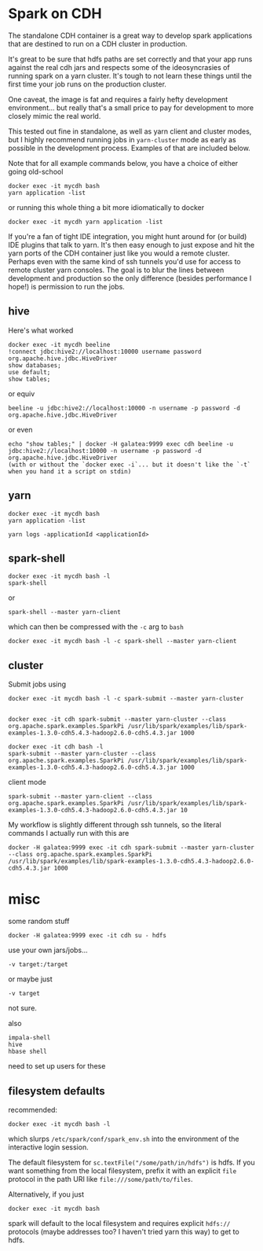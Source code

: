 
# Spark on CDH

The standalone CDH container is a great way to develop spark applications
that are destined to run on a CDH cluster in production.

It's great to be sure that hdfs paths are set correctly and that your app runs
against the real cdh jars and respects some of the ideosyncrasies of running
spark on a yarn cluster.  It's tough to not learn these things until the first
time your job runs on the production cluster.

One caveat, the image is fat and requires a fairly hefty development
environment...  but really that's a small price to pay for development to more
closely mimic the real world.

This tested out fine in standalone, as well as yarn client and cluster modes,
but I highly recommend running jobs in `yarn-cluster` mode as early as possible
in the development process.  Examples of that are included below.

Note that for all example commands below, you have a choice of either going
old-school

    docker exec -it mycdh bash
    yarn application -list

or running this whole thing a bit more idiomatically to docker

    docker exec -it mycdh yarn application -list

If you're a fan of tight IDE integration, you might hunt around for (or build)
IDE plugins that talk to yarn.  It's then easy enough to just expose and hit
the yarn ports of the CDH container just like you would a remote cluster.
Perhaps even with the same kind of ssh tunnels you'd use for access to 
remote cluster yarn consoles.  The goal is to blur the lines between development
and production so the only difference (besides performance I hope!) is 
permission to run the jobs.


## hive

Here's what worked

    docker exec -it mycdh beeline
    !connect jdbc:hive2://localhost:10000 username password org.apache.hive.jdbc.HiveDriver
    show databases;
    use default;
    show tables;


or equiv

    beeline -u jdbc:hive2://localhost:10000 -n username -p password -d org.apache.hive.jdbc.HiveDriver

or even 

    echo "show tables;" | docker -H galatea:9999 exec cdh beeline -u jdbc:hive2://localhost:10000 -n username -p password -d org.apache.hive.jdbc.HiveDriver
    (with or without the `docker exec -i`... but it doesn't like the `-t` when you hand it a script on stdin)





## yarn


    docker exec -it mycdh bash
    yarn application -list

    yarn logs -applicationId <applicationId>


## spark-shell

    docker exec -it mycdh bash -l
    spark-shell

or 

    spark-shell --master yarn-client

which can then be compressed with the `-c` arg to `bash`

    docker exec -it mycdh bash -l -c spark-shell --master yarn-client


## cluster


Submit jobs using

    docker exec -it mycdh bash -l -c spark-submit --master yarn-cluster


    docker exec -it cdh spark-submit --master yarn-cluster --class org.apache.spark.examples.SparkPi /usr/lib/spark/examples/lib/spark-examples-1.3.0-cdh5.4.3-hadoop2.6.0-cdh5.4.3.jar 1000

    docker exec -it cdh bash -l
    spark-submit --master yarn-cluster --class org.apache.spark.examples.SparkPi /usr/lib/spark/examples/lib/spark-examples-1.3.0-cdh5.4.3-hadoop2.6.0-cdh5.4.3.jar 1000
 

client mode

    spark-submit --master yarn-client --class org.apache.spark.examples.SparkPi /usr/lib/spark/examples/lib/spark-examples-1.3.0-cdh5.4.3-hadoop2.6.0-cdh5.4.3.jar 10

My workflow is slightly different through ssh tunnels, so the literal commands I actually run with this are

    docker -H galatea:9999 exec -it cdh spark-submit --master yarn-cluster --class org.apache.spark.examples.SparkPi /usr/lib/spark/examples/lib/spark-examples-1.3.0-cdh5.4.3-hadoop2.6.0-cdh5.4.3.jar 1000


# misc

some random stuff

    docker -H galatea:9999 exec -it cdh su - hdfs

use your own jars/jobs...

    -v target:/target

or maybe just

    -v target

not sure.

also

    impala-shell
    hive
    hbase shell


need to set up users for these



## filesystem defaults

recommended:

    docker exec -it mycdh bash -l

which slurps `/etc/spark/conf/spark_env.sh` into the environment of the
interactive login session.

The default filesystem for `sc.textFile("/some/path/in/hdfs")` is hdfs.
If you want something from the local filesystem, prefix it with an explicit
`file` protocol in the path URI like `file:///some/path/to/files`.

Alternatively, if you just 

    docker exec -it mycdh bash

spark will default to the local filesystem and requires explicit `hdfs://`
protocols (maybe addresses too?  I haven't tried yarn this way) to get to hdfs.

